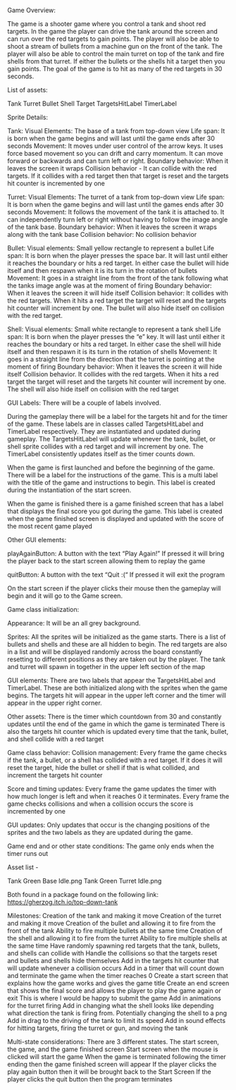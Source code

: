 Game Overview:

The game is a shooter game where you control a tank and shoot red targets. 
In the game the player can drive the tank around the screen and can run over the red targets to gain points. The player will also be able to shoot a stream of bullets from a machine gun on the front of the tank. The player will also be able to control the main turret on top of the tank and fire shells from that turret. If either the bullets or the shells hit a target then you gain points. The goal of the game is to hit as many of the red targets in 30 seconds. 

List of assets:

Tank
Turret
Bullet
Shell
Target
TargetsHitLabel
TimerLabel

Sprite Details:

Tank:
Visual Elements: The base of a tank from top-down view
Life span: It is born when the game begins and will last until the game ends after 30 seconds
Movement: It moves under user control of the arrow keys. It uses force based movement so you can drift and carry momentum. It can move forward or backwards and can turn left or right.
Boundary behavior: When it leaves the screen it wraps
Collision behavior - It can collide with the red targets. If it collides with a red target then that target is reset and the targets hit counter is incremented by one

Turret:
Visual Elements: The turret of a tank from top-down view
Life span: It is born when the game begins and will last until the games ends after 30 seconds
Movement: It follows the movement of the tank it is attached to. It can independently turn left or right without having to follow the image angle of the tank base.
Boundary behavior: When it leaves the screen it wraps along with the tank base
Collision behavior: No collision behavior

Bullet:
Visual elements: Small yellow rectangle to represent a bullet
Life span: It is born when the player presses the space bar. It will last until either it reaches the boundary or hits a red target. In either case the bullet will hide itself and then respawn when it is its turn in the rotation of bullets
Movement: It goes in a straight line from the front of the tank following what the tanks image angle was at the moment of firing
Boundary behavior: When it leaves the screen it will hide itself
Collision behavior: It collides with the red targets. When it hits a red target the target will reset and the targets hit counter will increment by one. The bullet will also hide itself on collision with the red target.

Shell:
Visual elements: Small white rectangle to represent a tank shell
Life span: It is born when the player presses the “e” key. It will last until either it reaches the boundary or hits a red target. In either case the shell will hide itself and then respawn it is its turn in the rotation of shells
Movement: It goes in a straight line from the direction that the turret is pointing at the moment of firing
Boundary behavior: When it leaves the screen it will hide itself
Collision behavior. It collides with the red targets. When it hits a red target the target will reset and the targets hit counter will increment by one. The shell will also hide itself on collision with the red target

GUI Labels:
There will be a couple of labels involved.

During the gameplay there will be a label for the targets hit and for the timer of the game. These labels are in classes called TargetsHitLabel and TimerLabel respectively. They are instantiated and updated during gameplay. The TargetsHitLabel will update whenever the tank, bullet, or shell sprite collides with a red target and will increment by one. The TimerLabel consistently updates itself as the timer counts down.

When the game is first launched and before the beginning of the game. There will be a label for the instructions of the game. This is a multi label with the title of the game and instructions to begin. This label is created during the instantiation of the start screen.

When the game is finished there is a game finished screen that has a label that displays the final score you got during the game. This label is created when the game finished screen is displayed and updated with the score of the most recent game played

Other GUI elements:

playAgainButton: A button with the text “Play Again!” If pressed it will bring the player back to the start screen allowing them to replay the game

quitButton: A button with the text “Quit :(“ If pressed it will exit the program

On the start screen if the player clicks their mouse then the gameplay will begin and it will go to the Game screen.

Game class initialization: 

Appearance: It will be an all grey background. 

Sprites: 
All the sprites will be initialized as the game starts. 
There is a list of bullets and shells and these are all hidden to begin. 
The red targets are also in a list and will be displayed randomly across the board constantly resetting to different positions as they are taken out by the player. 
The tank and turret will spawn in together in the upper left section of the map

GUI elements:
There are two labels that appear the TargetsHitLabel and TimerLabel. These are both initialized along with the sprites when the game begins. The targets hit will appear in the upper left corner and the timer will appear in the upper right corner.

Other assets: 
There is the timer which countdown from 30 and constantly updates until the end of the game in which the game is terminated
There is also the targets hit counter which is updated every time that the tank, bullet, and shell collide with a red target

Game class behavior:
Collision management: 
Every frame the game checks if the tank, a bullet, or a shell has collided with a red target. If it does it will reset the target, hide the bullet or shell if that is what collided, and increment the targets hit counter

Score and timing updates: 
Every frame the game updates the timer with how much longer is left and when it reaches 0 it terminates.
Every frame the game checks collisions and when a collision occurs the score is incremented by one

GUI updates:
Only updates that occur is the changing positions of the sprites and the two labels as they are updated during the game.

Game end and or other state conditions:
The game only ends when the timer runs out

Asset list -

Tank Green Base Idle.png
Tank Green Turret Idle.png

Both found in a package found on the following link: https://gherzog.itch.io/top-down-tank

Milestones:
Creation of the tank and making it move
Creation of the turret and making it move
Creation of the bullet and allowing it to fire from the front of the tank
Ability to fire multiple bullets at the same time
Creation of the shell and allowing it to fire from the turret
Ability to fire multiple shells at the same time
Have randomly spawning red targets that the tank, bullets, and shells can collide with
Handle the collisions so that the targets reset and bullets and shells hide themselves
Add in the targets hit counter that will update whenever a collision occurs
Add in a timer that will count down and terminate the game when the timer reaches 0
Create a start screen that explains how the game works and gives the game title
Create an end screen that shows the final score and allows the player to play the game again or exit
This is where I would be happy to submit the game
Add in animations for the turret firing
Add in changing what the shell looks like depending what direction the tank is firing from. Potentially changing the shell to a png
Add in drag to the driving of the tank to limit its speed
Add in sound effects for hitting targets, firing the turret or gun, and moving the tank

Multi-state considerations:
There are 3 different states. The start screen, the game, and the game finished screen
Start screen when the mouse is clicked will start the game
When the game is terminated following the timer ending then the game finished screen will appear
If the player clicks the play again button then it will be brought back to the Start Screen
If the player clicks the quit button then the program terminates





